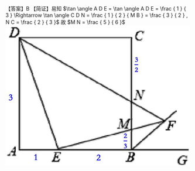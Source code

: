 【答案】B
【简证】易知 $\tan \angle A D E = \tan \angle A D E = \frac { 1 } { 3 } \Rightarrow \tan \angle C D N = \frac { 1 } { 2 } { M B } = \frac { 3 } { 2 } , N C = \frac { 2 } { 3 }$ 故 $M N = \frac { 5 } { 6 }$
![](<../../qs_image_DB/专题1-3_“12345”模型·选填压轴必备大招（共3种类型）（解析版）__/4e4157057631cc57f1f7147e15bb86400def54a51d960aaf722f4269b4162a7b.jpg>)
